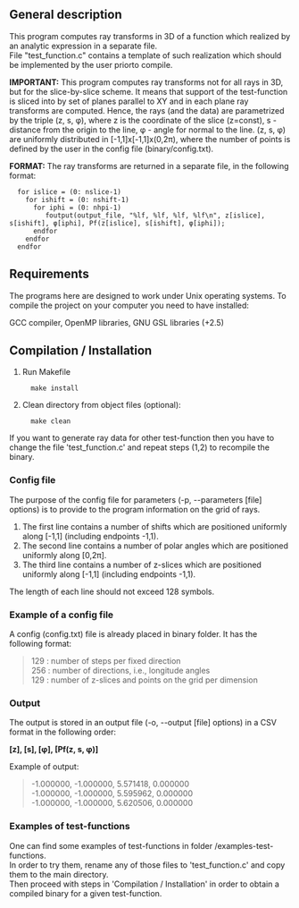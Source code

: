 
## General description 

This program computes ray transforms in 3D of a function which realized by an analytic expression in a separate file.  
File "test_function.c" contains a template of such realization which should be implemented by the user priorto compile.

**IMPORTANT:** This program computes ray transforms not for all rays in 3D, but for the slice-by-slice scheme. 
It means that support of the test-function is sliced into by set of planes parallel to XY and in each 
plane ray transforms are computed. Hence, the rays (and the data) are parametrized by the triple (z, s, φ), where z is the coordinate of the slice (z=const), s - distance from the origin to the line, φ - angle for normal to the line. 
(z, s, φ) are uniformly distributed in [-1,1]x[-1,1]x(0,2π), where the number of points is defined by the user in 
the config file (binary/config.txt).

**FORMAT:** The ray transforms are returned in a separate file, in the following format: 

      for islice = (0: nslice-1)
        for ishift = (0: nshift-1)
          for iphi = (0: nhpi-1) 
             foutput(output_file, "%lf, %lf, %lf, %lf\n", z[islice], s[ishift], φ[iphi], Pf(z[islice], s[ishift], φ[iphi]);
          endfor
        endfor
      endfor


## Requirements 

The programs here are designed to work under Unix operating systems. To compile the project on your 
computer you need to have installed:  

GCC compiler, OpenMP libraries, GNU GSL libraries (+2.5)

## Compilation / Installation
  
  1. Run Makefile
      ```
        make install
      ```
  2. Clean directory from object files (optional):
  
      ```
        make clean 
      ```
  If you want to generate ray data for other test-function then you have to change the file
  'test_function.c' and repeat steps (1,2) to recompile the binary.


### Config file 

The purpose of the config file for parameters (-p, --parameters [file] options) is to provide to the program information 
on the grid of rays. 

1. The first line contains a number of shifts which are positioned uniformly along [-1,1] (including endpoints -1,1).  
2. The second line contains a number of polar angles which are positioned uniformly along [0,2π].
3. The third line contains a number of z-slices which are positioned uniformly along [-1,1] (including endpoints -1,1).

The length of each line should not exceed 128 symbols.

### Example of a config file

A config (config.txt) file is already placed in binary folder. It has the following format: 

> 129			: number of steps per fixed direction  
> 256			: number of directions, i.e., longitude angles  
> 129			: number of z-slices and points on the grid per dimension  


### Output

The output is stored in an output file (-o, --output [file] options) in a CSV format in the following order: 

 **[z], [s], [φ], [Pf(z, s, φ)]**  

Example of output:  

> -1.000000, -1.000000, 5.571418, 0.000000  
> -1.000000, -1.000000, 5.595962, 0.000000  
> -1.000000, -1.000000, 5.620506, 0.000000  

### Examples of test-functions

One can find some examples of test-functions in folder /examples-test-functions.  
In order to try them, rename any of those files to 'test_function.c' and copy them to the main directory.  
Then proceed with steps in 'Compilation / Installation' in order to obtain a compiled binary for a given
test-function. 



